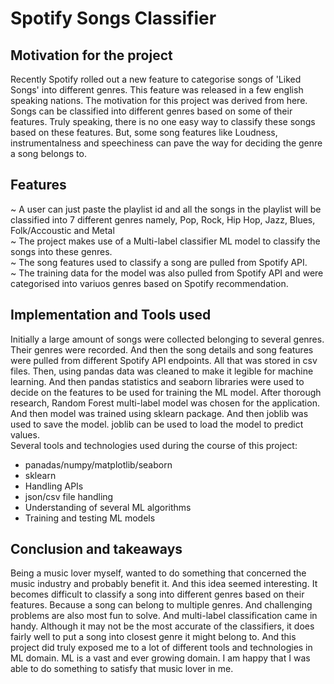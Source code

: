 # Spotify Songs Classifier
## Motivation for the project
Recently Spotify rolled out a new feature to categorise songs of 'Liked Songs' into different genres. This feature was released in a few english speaking nations. The motivation for this project was derived from here. Songs can be classified into different genres based on some of their features. Truly speaking, there is no one easy way to classify these songs based on these features. But, some song features like Loudness, instrumentalness and speechiness can pave the way for deciding the genre a song belongs to. 

## Features
~ A user can just paste the playlist id and all the songs in the playlist will be classified into 7 different genres namely, Pop, Rock, Hip Hop, Jazz, Blues, Folk/Accoustic and Metal  
~ The project makes use of a Multi-label classifier ML model to classify the songs into these genres.  
~ The song features used to classify a song are pulled from Spotify API.  
~ The training data for the model was also pulled from Spotify API and were categorised into variuos genres based on Spotify recommendation.

## Implementation and Tools used
Initially a large amount of songs were collected belonging to several genres. Their genres were recorded. And then the song details and song features were pulled from different Spotify API endpoints. All that was stored in csv files. Then, using pandas data was cleaned to make it legible for machine learning. And then pandas statistics and seaborn libraries were used to decide on the features to be used for training the ML model. After thorough research, Random Forest multi-label model was chosen for the application. And then model was trained using sklearn package. And then joblib was used to save the model. joblib can be used to load the model to predict values.  
Several tools and technologies used during the course of this project:  
* panadas/numpy/matplotlib/seaborn
* sklearn
* Handling APIs
* json/csv file handling
* Understanding of several ML algorithms
* Training and testing ML models

## Conclusion and takeaways
Being a music lover myself, wanted to do something that concerned the music industry and probably benefit it. And this idea seemed interesting. It becomes difficult to classify a song into different genres based on their features. Because a song can belong to multiple genres. And challenging problems are also most fun to solve. And multi-label classification came in handy. Although it may not be the most accurate of the classifiers, it does fairly well to put a song into closest genre it might belong to. And this project did truly exposed me to a lot of different tools and technologies in ML domain. ML is a vast and ever growing domain. I am happy that I was able to do something to satisfy that music lover in me.

